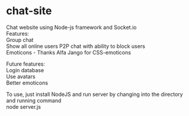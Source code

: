 chat-site
=========
Chat website using Node-js framework and Socket.io  
Features:  
Group chat  
Show all online users P2P chat with ability to block users  
Emoticons - Thanks Alfa Jango for CSS-emoticons  
   
Future features:  
Login database  
Use avatars  
Better emoticons  
  
To use, just install NodeJS and run server by changing into the directory and running command  
  node server.js
